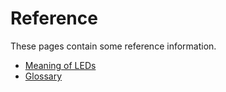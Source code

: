 # Reference
These pages contain some reference information.

- [Meaning of LEDs](leds.html)
- [Glossary](glossary.html)
